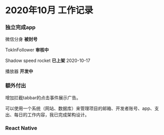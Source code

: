 # 2020年10月 工作记录

### 独立完成app

微信分身 **被封号**

TokInFollower  **审核中**

Shadow speed rocket **已上架** 2020-10-17

播放器 **开发中**

### 额外付出

增加拦截tabbar的点击事件展示广告。

可以使用一个系统（网站、数据库）来管理项目的邮箱、开发者账号、app、支出、每日的工作内容，我已完成架构设计。

### React Native

